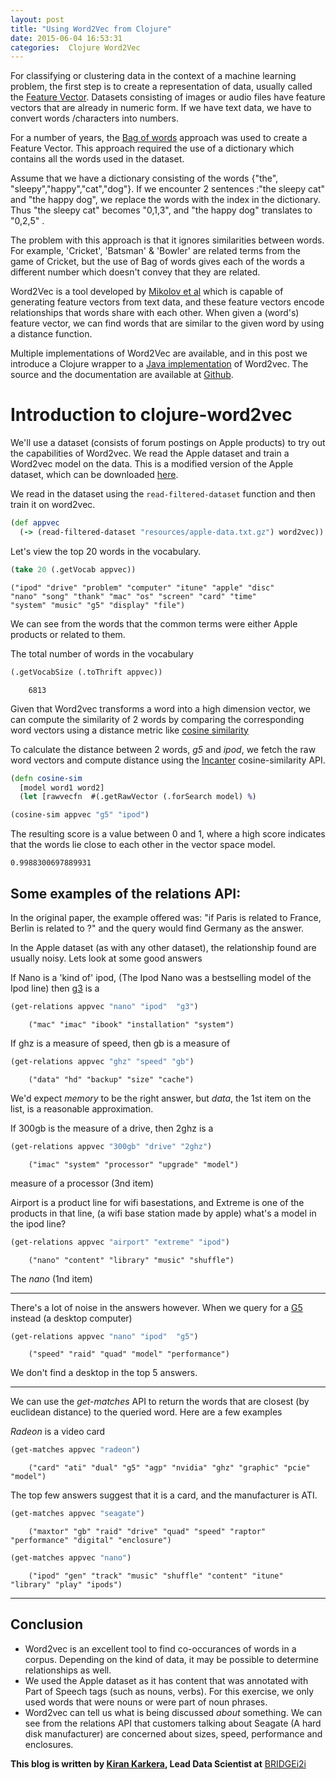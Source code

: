 ```yaml
---
layout: post   
title: "Using Word2Vec from Clojure" 
date: 2015-06-04 16:53:31  
categories:  Clojure Word2Vec
---
```



For classifying or clustering data in the context of a machine learning problem, the first step is to create a representation of data, usually called the [Feature Vector](http://en.wikipedia.org/wiki/Feature_vector). Datasets consisting of images or audio files have feature vectors that are already in numeric form. If we have text data, we have to convert words /characters into numbers. 

For a number of years, the [Bag of words](http://en.wikipedia.org/wiki/Bag-of-words_model) approach was used to create a Feature Vector. This approach required the use of a dictionary which contains all the words used in the dataset.

Assume that we have a dictionary consisting of the words {"the", "sleepy","happy","cat","dog"}. If we encounter 2 sentences :"the sleepy cat" and "the happy dog", we replace the words with the index in the dictionary. Thus "the sleepy cat" becomes "0,1,3", and "the happy dog" translates to "0,2,5" .

The problem with this approach is that it ignores similarities between words. For example, 'Cricket', 'Batsman' & 'Bowler' are related terms from the game of Cricket, but the use of Bag of words gives each of the words a different number which doesn't convey that they are related.

Word2Vec is a tool developed by [Mikolov et al](http://code.google.com/p/word2vec/) which is capable of generating feature vectors from text data, and these feature vectors encode relationships that words share with each other. When given a (word's) feature vector, we can find words that are similar to the given word by using a distance function.

Multiple implementations of Word2Vec are available, and in this post we introduce a Clojure wrapper to a [Java implementation](https://github.com/medallia/Word2VecJava) of Word2vec. The source and the documentation are available at [Github](https://github.com/Bridgei2i/clojure-word2vec). 

# Introduction to clojure-word2vec

We'll use a dataset (consists of forum postings on Apple products) to try out the capabilities of Word2vec.  We read the Apple dataset and train a Word2vec model on the data. This is a modified version of the Apple dataset, which can be downloaded [here](http://times.cs.uiuc.edu/~wang296/Data/).

We read in the dataset using the `read-filtered-dataset` function and then train it on word2vec.

```clojure
(def appvec
  (-> (read-filtered-dataset "resources/apple-data.txt.gz") word2vec))
```

Let's view the top 20 words in the vocabulary. 

```clojure
(take 20 (.getVocab appvec))
```

```
("ipod" "drive" "problem" "computer" "itune" "apple" "disc" 
"nano" "song" "thank" "mac" "os" "screen" "card" "time" 
"system" "music" "g5" "display" "file")
```
We can see from the words that the common terms were either Apple products or related to them.

The total number of words  in the vocabulary 

```clojure
(.getVocabSize (.toThrift appvec))
```
```
    6813
```


Given that Word2vec transforms a word into a high dimension vector, we can compute the similarity of 2 words by comparing the corresponding word vectors using a distance metric like [cosine similarity](http://en.wikipedia.org/wiki/Cosine_similarity)

To calculate the distance between 2 words, *g5* and *ipod*, we fetch the raw word vectors and compute distance using the [Incanter](http://Incanter.org) cosine-similarity API.

```clojure
(defn cosine-sim
  [model word1 word2]
  (let [rawvecfn  #(.getRawVector (.forSearch model) %)

(cosine-sim appvec "g5" "ipod")

```
The resulting score is a value between 0 and 1, where a high score indicates that the words lie close to each other in the vector space model.
```
0.9988300697889931
```

##  Some examples of the relations API:
In the original paper, the example offered was: "if Paris is related to France, Berlin is related to ?" and the query would find Germany as the answer.

In the Apple dataset (as with any other dataset), the relationship found are usually noisy. Lets look at some good answers

If Nano is a 'kind of' ipod, (The Ipod Nano was a bestselling model of the Ipod line) then [g3](http://en.wikipedia.org/wiki/Power_Macintosh_G3_%28Blue_%26_White%29) is a

```clojure
(get-relations appvec "nano" "ipod"  "g3")
```
```
    ("mac" "imac" "ibook" "installation" "system")
```

If ghz is a measure of speed, then gb is a measure of

```clojure
(get-relations appvec "ghz" "speed" "gb")
```
```
    ("data" "hd" "backup" "size" "cache")
```

We'd expect *memory* to be the right answer, but *data*, the 1st item on the list, is a reasonable approximation.

If 300gb is the measure of a drive, then 2ghz is a

```clojure
(get-relations appvec "300gb" "drive" "2ghz")
```
```
    ("imac" "system" "processor" "upgrade" "model")
```
measure of a processor (3nd item)

Airport is a product line for wifi basestations, and Extreme is one of the products in that line, (a wifi base station made by apple) what's a model in the ipod line?

```clojure
(get-relations appvec "airport" "extreme" "ipod")
```
```
    ("nano" "content" "library" "music" "shuffle")
```
The *nano* (1nd item)

---
There's a lot of noise in the answers however.  When we query for a [G5](http://en.wikipedia.org/wiki/Power_Mac_G5) instead (a desktop computer)

```clojure
(get-relations appvec "nano" "ipod"  "g5")
```
```
    ("speed" "raid" "quad" "model" "performance")
```
    
We don't find a desktop in the top 5 answers.

---

We can use the *get-matches* API to return the words that are closest (by euclidean distance) to the queried word.  Here are a few examples

*Radeon* is a video card
```clojure
(get-matches appvec "radeon")
```
```
    ("card" "ati" "dual" "g5" "agp" "nvidia" "ghz" "graphic" "pcie" "model")
```
The top few answers suggest that it is a card, and the manufacturer is ATI.

```clojure
(get-matches appvec "seagate")
```
```
    ("maxtor" "gb" "raid" "drive" "quad" "speed" "raptor" "performance" "digital" "enclosure")
```

```clojure
(get-matches appvec "nano")
```
```
    ("ipod" "gen" "track" "music" "shuffle" "content" "itune" "library" "play" "ipods")
```



---
## Conclusion

* Word2vec is an excellent tool to find co-occurances of words in a corpus. Depending on the kind of data, it may be possible to determine relationships as well.
* We used the Apple dataset as it has content that was annotated with Part of Speech tags (such as nouns, verbs). For this exercise, we only used words that were nouns or were part of noun phrases. 
* Word2vec can tell us what is being discussed *about* something. We can see from the relations API that customers talking about Seagate (A hard disk manufacturer) are concerned about sizes, speed, performance and enclosures.


__This blog is written by [Kiran Karkera](https://in.linkedin.com/in/karkerakiran), Lead Data Scientist at__ [BRIDGEi2i](https://www.bridgei2i.com)
